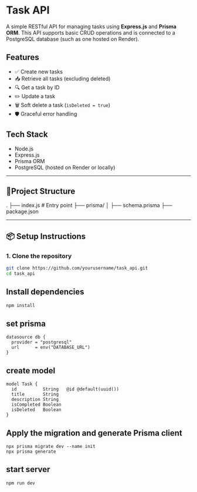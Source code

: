 #  Task API

A simple RESTful API for managing tasks using **Express.js** and **Prisma ORM**. This API supports basic CRUD operations and is connected to a PostgreSQL database (such as one hosted on Render).

##  Features

- ✅ Create new tasks
- 📥 Retrieve all tasks (excluding deleted)
- 🔍 Get a task by ID
- ✏️ Update a task
- 🗑️ Soft delete a task (`isDeleted = true`)
- 🛡️ Graceful error handling

##  Tech Stack

- Node.js
- Express.js
- Prisma ORM
- PostgreSQL (hosted on Render or locally)

---

## 📁Project Structure

.
├── index.js # Entry point
├── prisma/
│ ├── schema.prisma 
├── package.json


---

## 📦 Setup Instructions

### 1. Clone the repository

```bash
git clone https://github.com/yourusername/task_api.git
cd task_api
```
 ## Install dependencies
```bash 
npm install
```

## set prisma
```
datasource db {
  provider = "postgresql"
  url      = env("DATABASE_URL")
}
```

## create model

```
model Task {
  id          String   @id @default(uuid())
  title       String
  description String
  isCompleted Boolean
  isDeleted   Boolean
}
```
## Apply the migration and generate Prisma client

```
npx prisma migrate dev --name init
npx prisma generate
```
## start server
```
npm run dev
```



